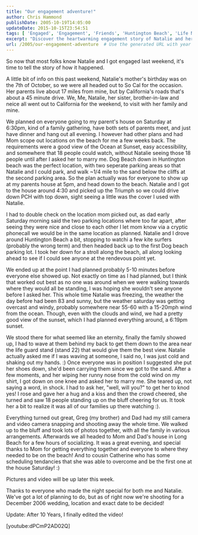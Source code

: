```yaml
---
title: "Our engagement adventure!"
author: Chris Hammond
publishDate: 2005-10-19T14:05:00
updateDate: 2015-10-15T23:54:51
tags: [ 'Engaged', 'Engagement', 'Friends', 'Huntington Beach', 'Life News', 'Photography', 'Pictures', 'Places to See', 'SEO', 'Site News' ]
excerpt: "Discover the heartwarming engagement story of Natalie and her partner by the beach. Read how a surprise proposal unfolded with a scenic sunset backdrop."
url: /2005/our-engagement-adventure  # Use the generated URL with year
---
```

<p>So now that most folks know Natalie and I got engaged last weekend, it's time to tell the story of how it happened.</p> <p>A little bit of info on this past weekend, Natalie's mother's birthday was on the 7th of October, so we were all headed out to So Cal for the occasion. Her parents live about 17 miles from mine, but by California's roads that's about a 45 minute drive. We, Me, Natalie, her sister, brother-in-law and neice all went out to California for the weekend, to visit with her family and mine.</p> <p>We planned on everyone going to my parent's house on Saturday at 6:30pm, kind of a family gathering, have both sets of parents meet, and just have dinner and hang out all evening. I however had other plans and had Mom scope out locations on the beach for me a few weeks back. The requirements were a good view of the Ocean at Sunset, easy accessibility, and somewhere that 18 people could watch, without Natalie seeing those 18 people until after I asked her to marry me. Dog Beach down in Huntington beach was the perfect location, with two seperate parking areas so that Natalie and I could park, and walk ~1/4 mile to the sand below the cliffs at the second parking area. So the plan actually was for everyone to show up at my parents house at 5pm, and head down to the beach. Natalie and I got to the house around 4:30 and picked up the Triumph so we could drive down PCH with top down, sight seeing a little was the cover I used with Natalie.</p> <p>I had to double check on the location mom picked out, as dad early Saturday morning said the two parking locations where too far apart, after seeing they were nice and close to each other I let mom know via a cryptic phonecall we would be in the same location as planned. Natalie and I drove around Huntington Beach a bit, stopping to watchi a few kite surfers (probably the wrong term) and then headed back up to the first Dog beach parking lot. I took her down for a stroll along the beach, all along looking ahead to see if I could see anyone at the rendevous point yet.</p> <p>We ended up at the point I had planned probably 5-10 minutes before everyone else showed up. Not exactly on time as I had planned, but I think that worked out best as no one was around when we were walking towards where they would all be standing, I was hoping she wouldn't see anyone before I asked her. This whole time Natalie was freezing, the weather the day before had been 83 and sunny, but the weather saturday was getting overcast and windy, probably somewhere near 55-60 with a 15-20mph wind from the ocean. Though, even with the clouds and wind, we had a pretty good view of the sunset, which I had planned everything around, a 6:19pm sunset.</p> <p>We stood there for what seemed like an eternity, finally the family showed up, I had to wave at them behind my back to get them down to the area near the life guard stand (stand 22) that would give them the best view. Natalie actually asked me if I was waving at someone, I said no, I was just cold and shaking out my hands. :) Once everyone was in position I suggested she put her shoes down, she'd been carrying them since we got to the sand. After a few moments, and her wiping her runny nose from the cold wind on my shirt, I got down on one knee and asked her to marry me. She teared up, not saying a word, in shock. I had to ask her, "well, will you?" to get her to knod yes! I rose and gave her a hug and a kiss and then the crowd cheered, she turned and saw 18 people standing up on the bluff cheering for us. It took her a bit to realize it was all of our families up there watching :).</p> <p>Everything turned out great, Greg (my brother) and Dad had my still camera and video camera snapping and shooting away the whole time. We walked up to the bluff and took lots of photos together, with all the family in various arrangements. Afterwards we all headed to Mom and Dad's house in Long Beach for a few hours of socializing. It was a great evening, and special thanks to Mom for getting everything together and everyone to where they needed to be on the beach! And to cousin Catherine who has some scheduling tendancies that she was able to overcome and be the first one at the house Saturday! :) </p> <p>Pictures and video will be up later this week.</p> <p>Thanks to everyone who made the night special for both me and Natalie. We've got a lot of planning to do, but as of right now we're shooting for a December 2006 wedding, location and exact date to be decided!</p> <p>Update: After 10 Years, I finally edited the video!</p> <p>[youtube:dPCmP2AD02Q]</p>

